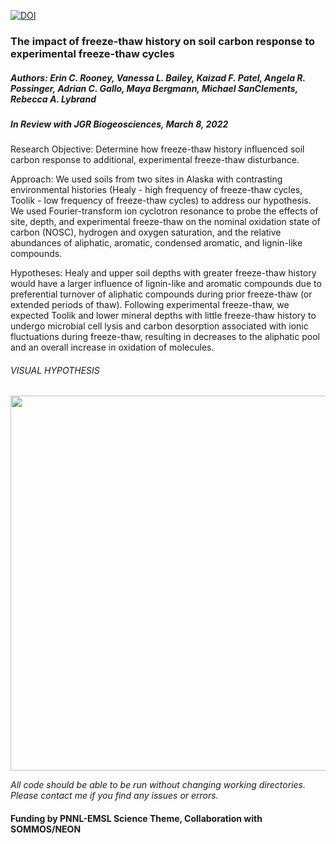 <a href="https://zenodo.org/badge/latestdoi/285718576"><img src="https://zenodo.org/badge/285718576.svg" alt="DOI"></a>

### The impact of freeze-thaw history on soil carbon response to experimental freeze-thaw cycles

##### Authors: Erin C. Rooney, Vanessa L. Bailey, Kaizad F. Patel, Angela R. Possinger, Adrian C. Gallo, Maya Bergmann, Michael SanClements, Rebecca A. Lybrand

##### *In Review with JGR Biogeosciences, March 8, 2022* 

Research Objective: Determine how freeze-thaw history influenced soil carbon response to additional, experimental freeze-thaw disturbance. 

Approach: We used soils from two sites in Alaska with contrasting environmental histories (Healy - high frequency of freeze-thaw cycles, Toolik - low frequency of freeze-thaw cycles) to address our hypothesis. We used Fourier-transform ion cyclotron resonance to probe the effects of site, depth, and experimental freeze-thaw on the nominal oxidation state of carbon (NOSC), hydrogen and oxygen saturation, and the relative abundances of aliphatic, aromatic, condensed aromatic, and lignin-like compounds. 


Hypotheses: Healy and upper soil depths with greater freeze-thaw history would have a larger influence of lignin-like and aromatic compounds due to preferential turnover of aliphatic compounds during prior freeze-thaw (or extended periods of thaw). Following experimental freeze-thaw, we expected Toolik and lower mineral depths with little freeze-thaw history to undergo microbial cell lysis and carbon desorption associated with ionic fluctuations during freeze-thaw, resulting in decreases to the aliphatic pool and an overall increase in oxidation of molecules. 

###### VISUAL HYPOTHESIS

<img src="https://user-images.githubusercontent.com/61806923/157269578-88bccdae-5532-4aad-98e2-7b40051acf9e.png" width="600"/>


*All code should be able to be run without changing working directories. Please contact me if you find any issues or errors.*

#### Funding by PNNL-EMSL Science Theme, Collaboration with SOMMOS/NEON
